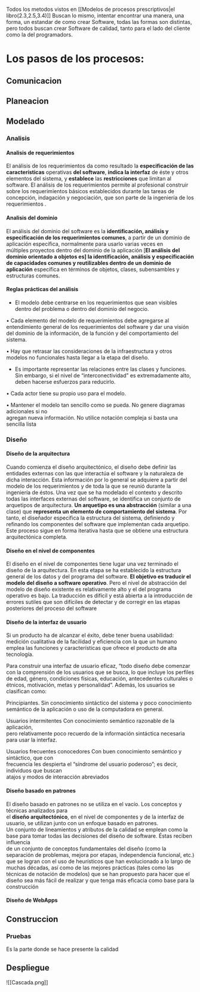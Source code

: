 Todos los metodos vistos en [[Modelos de procesos prescriptivos|el libro(2.3,2.5,3.4)]]
Buscan lo mismo, intentar encontrar una manera, una forma, un estandar de como crear Software, todas las formas son distintas, pero todos buscan crear Software de calidad, tanto para el lado del cliente como la del programadors.

#  Los pasos de los procesos:

## Comunicacion
## Planeacion 
## Modelado
### Analisis
#### Analisis de requerimientos
El análisis de los requerimientos da como resultado la **especificación de las características** operativas **del software**, **indica la interfaz** de éste y otros elementos del sistema, y **establece** las **restricciones** que limitan al software. El análisis de los requerimientos permite al profesional construir sobre los requerimientos básicos establecidos durante las tareas de concepción, indagación y negociación, que son parte de la ingeniería de los requerimientos .

#### Analisis del dominio
El análisis del dominio del software es la **identificación, análisis y especificación de los requerimientos comunes**, a partir de un dominio de aplicación específica, normalmente para usarlo varias veces en  
múltiples proyectos dentro del dominio de la aplicación \[**El análisis del dominio orientado a objetos es] la identificación, análisis y especificación de capacidades comunes y reutilizables dentro de un dominio de aplicación** específica en términos de objetos, clases, subensambles y estructuras comunes.

#### Reglas prácticas del análisis
- El modelo debe centrarse en los requerimientos que sean visibles dentro del problema o dentro del dominio del negocio. 

• Cada elemento del modelo de requerimientos debe agregarse al entendimiento general de los requerimientos del software y dar una visión del dominio de la información, de la función y del comportamiento del sistema.  

• Hay que retrasar las consideraciones de la infraestructura y otros modelos no funcionales hasta llegar a la etapa del diseño. 

- Es importante representar las relaciones entre las clases y funciones. Sin embargo, si el nivel de “interconectividad” es extremadamente alto, deben hacerse esfuerzos para reducirlo. 

• Cada actor tiene su propio uso para el modelo. 

• Mantener el modelo tan sencillo como se pueda. No genere diagramas adicionales si no  
agregan nueva información. No utilice notación compleja si basta una sencilla lista

### Diseño

#### Diseño de la arquitectura
Cuando comienza el diseño arquitectónico, el diseño debe definir las entidades externas con las que interactúa el software y la naturaleza de dicha interacción. Esta información por lo general se adquiere a partir del modelo de los requerimientos y de toda la que se reunió durante la ingeniería de éstos. Una vez que se ha modelado el contexto y descrito todas las interfaces externas del software, se identifica un conjunto de arquetipos de arquitectura. **Un arquetipo es una abstracción** (similar a una clase) que **representa un elemento de comportamiento del sistema**. Por tanto, el diseñador especifica la estructura del sistema, definiendo y refinando los componentes del software que implementan cada arquetipo. Este proceso sigue en forma iterativa hasta que se obtiene una estructura arquitectónica completa.

#### Diseño en el nivel de componentes
El diseño en el nivel de componentes tiene lugar una vez terminado el diseño de la arquitectura. En esta etapa se ha establecido la estructura general de los datos y del programa del software. **El objetivo es traducir el modelo del diseño a software operativo**. Pero el nivel de abstracción del modelo de diseño existente es relativamente alto y el del programa operativo es bajo. La traducción es difícil y está abierta a la introducción de errores sutiles que son difíciles de detectar y de corregir en las etapas posteriores del proceso del software

#### Diseño de la interfaz de usuario
Si un producto ha de alcanzar el éxito, debe tener buena usabilidad: medición cualitativa de la facilidad y eficiencia con la que un humano emplea las funciones y características que ofrece el producto de alta tecnología.

Para construir una interfaz de usuario eficaz, “todo diseño debe comenzar con la comprensión de los usuarios que se busca, lo que incluye los perfiles de edad, género, condiciones físicas, educación, antecedentes culturales o étnicos, motivación, metas y personalidad”. Además, los usuarios se clasifican como:  

Principiantes. 
Sin conocimiento sintáctico del sistema y poco conocimiento semántico de la aplicación o uso de la computadora en general.  

Usuarios intermitentes 
Con conocimiento semántico razonable de la aplicación,  
pero relativamente poco recuerdo de la información sintáctica necesaria para usar la interfaz.  

Usuarios frecuentes conocedores
Con buen conocimiento semántico y sintáctico, que con  
frecuencia les despierta el “síndrome del usuario poderoso”; es decir, individuos que buscan  
atajos y modos de interacción abreviados

#### Diseño basado en patrones
El diseño basado en patrones no se utiliza en el vacío. Los conceptos y técnicas analizados para  
el **diseño arquitectónico**, en el nivel de componentes y de la interfaz de usuario, se utilizan junto con un enfoque basado en patrones.  
Un conjunto de lineamientos y atributos de la calidad se emplean como la base para tomar todas las decisiones del diseño de software. Éstas reciben influencia  
de un conjunto de conceptos fundamentales del diseño (como la separación de problemas, mejora por etapas, independencia funcional, etc.) que se logran con el uso de heurísticos que han evolucionado a lo largo de muchas décadas, así como de las mejores prácticas (tales como las técnicas de notación de modelos) que se han propuesto para hacer que el diseño sea más fácil de realizar y que tenga más eficacia como base para la construcción

#### Diseño de WebApps


## Construccion

### Pruebas
Es la parte donde se hace presente la calidad
## Despliegue


![[Cascada.png]] 